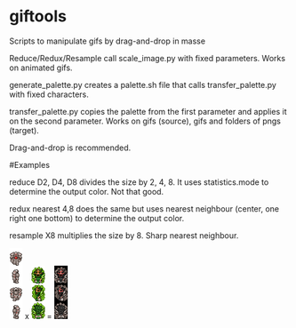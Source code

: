 # giftools
Scripts to manipulate gifs by drag-and-drop in masse

Reduce/Redux/Resample call scale_image.py with fixed parameters. Works on animated gifs.

generate_palette.py creates a palette.sh file that calls transfer_palette.py with fixed characters. 

transfer_palette.py copies the palette from the first parameter and applies it on the second parameter. Works on gifs (source), gifs and folders of pngs (target).

Drag-and-drop is recommended.

#Examples

reduce D2, D4, D8 divides the size by 2, 4, 8. It uses statistics.mode to determine the output color. Not that good.

redux nearest 4,8 does the same but uses nearest neighbour (center, one right one bottom) to determine the output color.

resample X8 multiplies the size by 8. Sharp nearest neighbour.

![Palette color source: gloria_fidelis.gif](gloria_fidelis.gif) x ![Target gif for recoloration: Earth Pricess aura.gif](Earth%20Pricess%20aura.gif) = ![Resulting recolored gif with source's palette: Earth Pricess aura_COL_gloria_fidelis.gif](Earth%20Pricess%20aura_COL_gloria_fidelis.gif)
